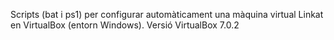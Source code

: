 Scripts (bat i ps1) per configurar automàticament una màquina virtual Linkat en VirtualBox (entorn Windows).
Versió VirtualBox 7.0.2
